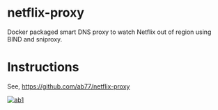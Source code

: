 # netflix-proxy
Docker packaged smart DNS proxy to watch Netflix out of region using BIND and sniproxy.

# Instructions
See, https://github.com/ab77/netflix-proxy

[![ab1](https://avatars2.githubusercontent.com/u/2033996?v=3&s=96)](http://ab77.github.io/)
